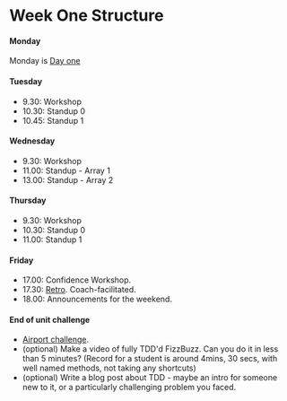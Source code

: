 # Week One Structure

#### Monday

Monday is [Day one](./day_one.md)

#### Tuesday

- 9.30: Workshop
- 10.30: Standup 0
- 10.45: Standup 1

#### Wednesday

- 9.30: Workshop
- 11.00: Standup - Array 1
- 13.00: Standup - Array 2

#### Thursday

- 9.30: Workshop
- 10.30: Standup 0
- 11.00: Standup 1

#### Friday

- 17.00: Confidence Workshop.
- 17.30: [Retro](https://github.com/makersacademy/course/blob/master/pills/student_retrospective.md). Coach-facilitated.
- 18.00: Announcements for the weekend.

#### End of unit challenge

- [Airport challenge](https://github.com/makersacademy/airport_challenge).
- (optional) Make a video of fully TDD'd FizzBuzz. Can you do it in less than 5 minutes? (Record for a student is around 4mins, 30 secs, with well named methods, not taking any shortcuts)
- (optional) Write a blog post about TDD - maybe an intro for someone new to it, or a particularly challenging problem you faced.
